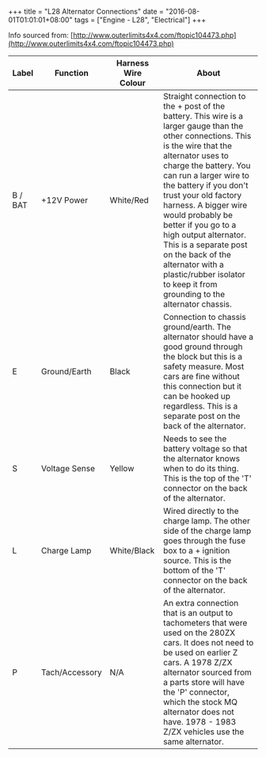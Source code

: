 +++
title = "L28 Alternator Connections"
date = "2016-08-01T01:01:01+08:00"
tags = ["Engine - L28", "Electrical"]
+++

Info sourced from: [http://www.outerlimits4x4.com/ftopic104473.php](http://www.outerlimits4x4.com/ftopic104473.php)

Label | Function | Harness Wire Colour | About |
------|----------|---------------------|-------|
B / BAT | +12V Power | White/Red | Straight connection to the + post of the battery. This wire is a larger gauge than the other connections. This is the wire that the alternator uses to charge the battery. You can run a larger wire to the battery if you don't trust your old factory harness. A bigger wire would probably be better if you go to a high output alternator. This is a separate post on the back of the alternator with a plastic/rubber isolator to keep it from grounding to the alternator chassis.
E | Ground/Earth | Black | Connection to chassis ground/earth. The alternator should have a good ground through the block but this is a safety measure. Most cars are fine without this connection but it can be hooked up regardless. This is a separate post on the back of the alternator.
S | Voltage Sense | Yellow | Needs to see the battery voltage so that the alternator knows when to do its thing. This is the top of the 'T' connector on the back of the alternator.
L | Charge Lamp | White/Black | Wired directly to the charge lamp. The other side of the charge lamp goes through the fuse box to a + ignition source. This is the bottom of the 'T' connector on the back of the alternator.
P | Tach/Accessory | N/A | An extra connection that is an output to tachometers that were used on the 280ZX cars. It does not need to be used on earlier Z cars. A 1978 Z/ZX alternator sourced from a parts store will have the 'P' connector, which the stock MQ alternator does not have. 1978 - 1983 Z/ZX vehicles use the same alternator.
